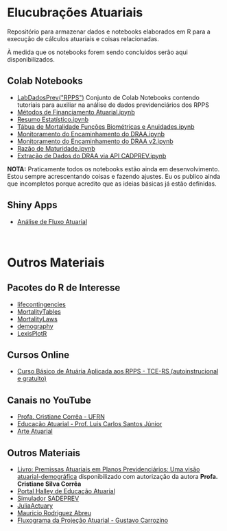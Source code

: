 # Elucubrações Atuariais

Repositório para armazenar dados e notebooks elaborados em R para a execução de cálculos atuariais e coisas relacionadas.

À medida que os notebooks forem sendo concluídos serão aqui disponibilizados.

## **Colab Notebooks**

* [LabDadosPrev("RPPS")](https://marcosfs2006.github.io/LabDadosPrevRPPS/) Conjunto de Colab Notebooks contendo tutoriais para auxiliar na análise de dados previdenciários dos RPPS
* [Métodos de Financiamento Atuarial.ipynb](https://colab.research.google.com/drive/1WZWnvOeVF6TusKDf9SiozeUgBfIxzpi2?usp=sharing)
* [Resumo Estatístico.ipynb](https://colab.research.google.com/drive/1v9pIbLNNxw_SY-4C0XXJmpKHXidzKgwb?usp=sharing)
* [Tábua de Mortalidade Funções Biométricas e Anuidades.ipynb](https://colab.research.google.com/drive/1lLxtvm8IL3Z5B6AncPSllMGK7ZcYd06C?usp=sharing)
* [Monitoramento do Encaminhamento do DRAA.ipynb](https://colab.research.google.com/drive/1xUJB_OaQOmG17hGkmN9zQ6-7AaXTccLw?usp=sharing)
* [Monitoramento do Encaminhamento do DRAA v2.ipynb](https://colab.research.google.com/drive/1yfv5yqlt4S1sTMUlfdd15w5lT9nyx9Yl?usp=sharing)
* [Razão de Maturidade.ipynb](https://colab.research.google.com/drive/1gLxJSMWsfoZmM-HIU6kTiXoXJxSDTRxn?usp=sharing)
* [Extração de Dados do DRAA via API CADPREV.ipynb](https://colab.research.google.com/drive/1sZD4-jFYn7M_Nlaps_SkXucQhANvlKrx?usp=sharing)

<!--
* Crítica da Base de Dados
-->



**NOTA:** Praticamente todos os notebooks estão ainda em desenvolvimento. Estou sempre acrescentando coisas e fazendo ajustes. Eu os publico ainda que incompletos porque acredito que as ideias básicas já estão definidas.


## **Shiny Apps**

* [Análise de Fluxo Atuarial]( https://marcosfs2006.shinyapps.io/fluxo_atuarial/)

<br>

# **Outros Materiais**

## **Pacotes do R de Interesse**

* [lifecontingencies](https://cran.r-project.org/web/packages/lifecontingencies/index.html)
* [MortalityTables](https://cran.r-project.org/web/packages/MortalityTables/)
* [MortalityLaws](https://cran.r-project.org/web/packages/MortalityLaws/index.html)
* [demography](https://cran.r-project.org/web/packages/demography/index.html)
* [LexisPlotR](https://github.com/ottlngr/LexisPlotR)

## **Cursos Online**

* [Curso Básico de Atuária Aplicada aos RPPS - TCE-RS (autoinstrucional e gratuito)](https://ead.tce.rs.gov.br/moodle/course/index.php?categoryid=1)

## **Canais no YouTube**

* [Profa. Cristiane Corrêa - UFRN](https://www.youtube.com/channel/UCaRRm8ss8mt79teMKRUgJeg/featured)
* [Educação Atuarial - Prof. Luis Carlos Santos Júnior](https://www.youtube.com/c/Educa%C3%A7%C3%A3oAtuarial/videos)
* [Arte Atuarial](https://www.youtube.com/c/ArteAtuarial/featured)


<!--
* [Liga de Ciências Atuariais](https://www.youtube.com/channel/UCHyg2Cesm4wpCDbZP9S3wlQ)
* [Atuária em Destaque](https://www.youtube.com/channel/UCDBbgtha54k-nyDAGOBXhXw/videos)
-->

## **Outros Materiais**

* [Livro: Premissas Atuariais em Planos Previdenciários: Uma visão atuarial-demográfica](https://drive.google.com/file/d/1mRsE_5X9ALEY62vkgsU5GziQHaY-HzKn/view?usp=sharing) disponibilizado com autorização da autora **Profa. Cristiane Silva Corrêa**
* [Portal Halley de Educação Atuarial](https://atuaria.github.io/portalhalley/index.html)
* [Simulador SADEPREV](http://sadeprevonline.ufrn.br:3838/sadeprev/)
* [JuliaActuary](https://juliaactuary.org/)
* [Mauricio Rodriguez Abreu](https://rpubs.com/mrabreu22/)
* [Fluxograma da Projeção Atuarial - Gustavo Carrozino](https://vimeo.com/380302428/ee6308c54b)

